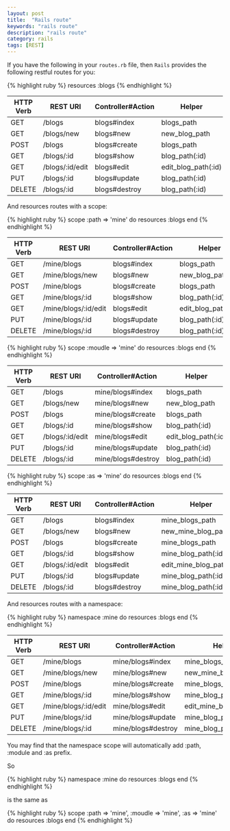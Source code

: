```yaml
---
layout: post
title:  "Rails route"
keywords: "rails route"
description: "rails route"
category: rails
tags: [REST]
---
```


If you have the following in your `routes.rb` file, then `Rails` provides the following restful routes for you:

{% highlight ruby %}
resources :blogs
{% endhighlight %}

HTTP Verb|REST URI       |Controller#Action|Helper
----     |----           |----             |----
GET      |/blogs         |blogs#index      |blogs_path
GET      |/blogs/new     |blogs#new        |new\_blog_path
POST     |/blogs         |blogs#create     |blogs_path
GET      |/blogs/:id     |blogs#show       |blog_path(:id)
GET      |/blogs/:id/edit|blogs#edit       |edit\_blog_path(:id)
PUT      |/blogs/:id     |blogs#update     |blog_path(:id)
DELETE   |/blogs/:id     |blogs#destroy    |blog_path(:id)

And resources routes with a scope:

{% highlight ruby %}
scope :path => 'mine' do
  resources :blogs
end
{% endhighlight %}

HTTP Verb|REST URI            |Controller#Action|Helper
----     |----                |----             |----
GET      |/mine/blogs         |blogs#index      |blogs_path
GET      |/mine/blogs/new     |blogs#new        |new\_blog_path
POST     |/mine/blogs         |blogs#create     |blogs_path
GET      |/mine/blogs/:id     |blogs#show       |blog_path(:id)
GET      |/mine/blogs/:id/edit|blogs#edit       |edit\_blog_path(:id)
PUT      |/mine/blogs/:id     |blogs#update     |blog_path(:id)
DELETE   |/mine/blogs/:id     |blogs#destroy    |blog_path(:id)

{% highlight ruby %}
scope :moudle => 'mine' do
  resources :blogs
end
{% endhighlight %}

HTTP Verb|REST URI       |Controller#Action |Helper
----     |----           |----              |----
GET      |/blogs         |mine/blogs#index  |blogs_path
GET      |/blogs/new     |mine/blogs#new    |new\_blog_path
POST     |/blogs         |mine/blogs#create |blogs_path
GET      |/blogs/:id     |mine/blogs#show   |blog_path(:id)
GET      |/blogs/:id/edit|mine/blogs#edit   |edit\_blog_path(:id)
PUT      |/blogs/:id     |mine/blogs#update |blog_path(:id)
DELETE   |/blogs/:id     |mine/blogs#destroy|blog_path(:id)

{% highlight ruby %}
scope :as => 'mine' do
  resources :blogs
end
{% endhighlight %}

HTTP Verb|REST URI       |Controller#Action|Helper
----     |----           |----             |----
GET      |/blogs         |blogs#index      |mine\_blogs_path
GET      |/blogs/new     |blogs#new        |new\_mine\_blog_path
POST     |/blogs         |blogs#create     |mine\_blogs_path
GET      |/blogs/:id     |blogs#show       |mine\_blog_path(:id)
GET      |/blogs/:id/edit|blogs#edit       |edit\_mine\_blog_path(:id)
PUT      |/blogs/:id     |blogs#update     |mine\_blog_path(:id)
DELETE   |/blogs/:id     |blogs#destroy    |mine\_blog_path(:id)

And resources routes with a namespace:

{% highlight ruby %}
namespace :mine do
  resources :blogs
end
{% endhighlight %}

HTTP Verb|REST URI            |Controller#Action |Helper
----     |----                |----              |----
GET      |/mine/blogs         |mine/blogs#index  |mine\_blogs_path
GET      |/mine/blogs/new     |mine/blogs#new    |new\_mine\_blog_path
POST     |/mine/blogs         |mine/blogs#create |mine\_blogs_path
GET      |/mine/blogs/:id     |mine/blogs#show   |mine\_blog_path(:id)
GET      |/mine/blogs/:id/edit|mine/blogs#edit   |edit\_mine\_blog_path(:id)
PUT      |/mine/blogs/:id     |mine/blogs#update |mine\_blog_path(:id)
DELETE   |/mine/blogs/:id     |mine/blogs#destroy|mine\_blog_path(:id)

You may find that <span class="warning">the namespace scope will automatically add :path, :module and :as prefix.</span>

So

{% highlight ruby %}
namespace :mine do
  resources :blogs
end
{% endhighlight %}

is the same as 

{% highlight ruby %}
scope :path => 'mine', :moudle => 'mine', :as => 'mine' do
  resources :blogs
end
{% endhighlight %}




